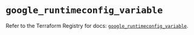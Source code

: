 # `google_runtimeconfig_variable`

Refer to the Terraform Registry for docs: [`google_runtimeconfig_variable`](https://registry.terraform.io/providers/hashicorp/google-beta/6.27.0/docs/resources/google_runtimeconfig_variable).
